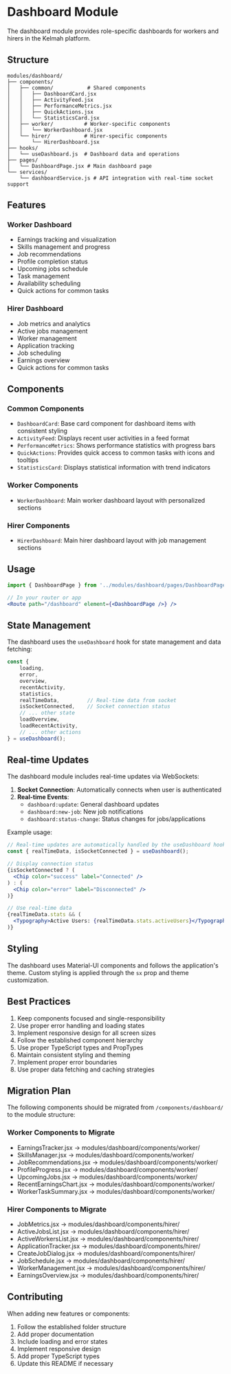 # Dashboard Module

The dashboard module provides role-specific dashboards for workers and hirers in the Kelmah platform.

## Structure

```
modules/dashboard/
├── components/
│   ├── common/           # Shared components
│   │   ├── DashboardCard.jsx
│   │   ├── ActivityFeed.jsx
│   │   ├── PerformanceMetrics.jsx
│   │   ├── QuickActions.jsx
│   │   └── StatisticsCard.jsx
│   ├── worker/          # Worker-specific components
│   │   └── WorkerDashboard.jsx
│   └── hirer/           # Hirer-specific components
│       └── HirerDashboard.jsx
├── hooks/
│   └── useDashboard.js  # Dashboard data and operations
├── pages/
│   └── DashboardPage.jsx # Main dashboard page
└── services/
    └── dashboardService.js # API integration with real-time socket support
```

## Features

### Worker Dashboard
- Earnings tracking and visualization
- Skills management and progress
- Job recommendations
- Profile completion status
- Upcoming jobs schedule
- Task management
- Availability scheduling
- Quick actions for common tasks

### Hirer Dashboard
- Job metrics and analytics
- Active jobs management
- Worker management
- Application tracking
- Job scheduling
- Earnings overview
- Quick actions for common tasks

## Components

### Common Components
- `DashboardCard`: Base card component for dashboard items with consistent styling
- `ActivityFeed`: Displays recent user activities in a feed format
- `PerformanceMetrics`: Shows performance statistics with progress bars
- `QuickActions`: Provides quick access to common tasks with icons and tooltips
- `StatisticsCard`: Displays statistical information with trend indicators

### Worker Components
- `WorkerDashboard`: Main worker dashboard layout with personalized sections

### Hirer Components
- `HirerDashboard`: Main hirer dashboard layout with job management sections

## Usage

```jsx
import { DashboardPage } from '../modules/dashboard/pages/DashboardPage';

// In your router or app
<Route path="/dashboard" element={<DashboardPage />} />
```

## State Management

The dashboard uses the `useDashboard` hook for state management and data fetching:

```jsx
const {
    loading,
    error,
    overview,
    recentActivity,
    statistics,
    realTimeData,         // Real-time data from socket
    isSocketConnected,    // Socket connection status
    // ... other state
    loadOverview,
    loadRecentActivity,
    // ... other actions
} = useDashboard();
```

## Real-time Updates

The dashboard module includes real-time updates via WebSockets:

1. **Socket Connection**: Automatically connects when user is authenticated
2. **Real-time Events**:
   - `dashboard:update`: General dashboard updates
   - `dashboard:new-job`: New job notifications
   - `dashboard:status-change`: Status changes for jobs/applications

Example usage:

```jsx
// Real-time updates are automatically handled by the useDashboard hook
const { realTimeData, isSocketConnected } = useDashboard();

// Display connection status
{isSocketConnected ? (
  <Chip color="success" label="Connected" />
) : (
  <Chip color="error" label="Disconnected" />
)}

// Use real-time data
{realTimeData.stats && (
  <Typography>Active Users: {realTimeData.stats.activeUsers}</Typography>
)}
```

## Styling

The dashboard uses Material-UI components and follows the application's theme. Custom styling is applied through the `sx` prop and theme customization.

## Best Practices

1. Keep components focused and single-responsibility
2. Use proper error handling and loading states
3. Implement responsive design for all screen sizes
4. Follow the established component hierarchy
5. Use proper TypeScript types and PropTypes
6. Maintain consistent styling and theming
7. Implement proper error boundaries
8. Use proper data fetching and caching strategies

## Migration Plan

The following components should be migrated from `/components/dashboard/` to the module structure:

### Worker Components to Migrate
- EarningsTracker.jsx → modules/dashboard/components/worker/
- SkillsManager.jsx → modules/dashboard/components/worker/
- JobRecommendations.jsx → modules/dashboard/components/worker/
- ProfileProgress.jsx → modules/dashboard/components/worker/
- UpcomingJobs.jsx → modules/dashboard/components/worker/
- RecentEarningsChart.jsx → modules/dashboard/components/worker/
- WorkerTaskSummary.jsx → modules/dashboard/components/worker/

### Hirer Components to Migrate
- JobMetrics.jsx → modules/dashboard/components/hirer/
- ActiveJobsList.jsx → modules/dashboard/components/hirer/
- ActiveWorkersList.jsx → modules/dashboard/components/hirer/
- ApplicationTracker.jsx → modules/dashboard/components/hirer/
- CreateJobDialog.jsx → modules/dashboard/components/hirer/
- JobSchedule.jsx → modules/dashboard/components/hirer/
- WorkerManagement.jsx → modules/dashboard/components/hirer/
- EarningsOverview.jsx → modules/dashboard/components/hirer/

## Contributing

When adding new features or components:
1. Follow the established folder structure
2. Add proper documentation
3. Include loading and error states
4. Implement responsive design
5. Add proper TypeScript types
6. Update this README if necessary 